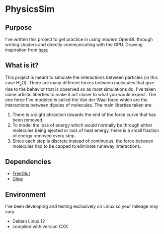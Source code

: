 # PhysicsSim

## Purpose
I've written this project to get practice in using modern OpenGL through writing shaders and directly communicating with the GPU. Drawing inspiration from [here](https://www.youtube.com/watch?v=rSKMYc1CQHE&list=LL&index=14&t=1648s&ab_channel=SebastianLague)

## What is it?
This project is meant to simulate the interactions between particles (in this case H<sub>2</sub>O). There are many different forces between molecules that give rise to the behavior that is observed so as most simulations do,
I've taken some artistic liberties to make it act closer to what you would expect. The one force I've modeled is called the Van der Waal force which are the interactions between dipoles of molecules. The main liberties taken are:
1) There is a slight attraction towards the end of the force curve that has been removed.
2) To model the loss of energy which would normally be through either molecules being ejected or loss of heat energy, there is a small fraction of energy removed every step.
3) Since each step is discrete instead of continuous, the force between molecules had to be capped to eliminate runaway interactions.

## Dependencies
- [FreeGlut](https://github.com/FreeGLUTProject/freeglut)
- [Glew](https://github.com/nigels-com/glew)

## Environment
I've been developing and testing exclusively on Linux so your mileage may vary.
 - Debian Linux 12
 - compiled with version CXX
